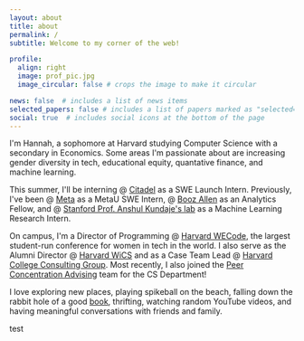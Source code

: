 ```yaml
---
layout: about
title: about
permalink: /
subtitle: Welcome to my corner of the web!

profile:
  align: right
  image: prof_pic.jpg
  image_circular: false # crops the image to make it circular

news: false  # includes a list of news items
selected_papers: false # includes a list of papers marked as "selected={true}"
social: true  # includes social icons at the bottom of the page
---
```


I'm Hannah, a sophomore at Harvard studying Computer Science with a secondary in Economics. Some areas I'm passionate about are increasing gender diversity in tech, educational equity, quantative finance, and machine learning. 

This summer, I'll be interning @ [Citadel](https://www.citadel.com/) as a SWE Launch Intern. Previously, I've been @ [Meta](https://about.meta.com/) as a MetaU SWE Intern, @ [Booz Allen](https://www.boozallen.com/) as an Analytics Fellow, and @ [Stanford Prof. Anshul Kundaje's lab](https://sites.google.com/site/anshulkundaje/Home) as a Machine Learning Research Intern.

On campus, I'm a Director of Programming @ [Harvard WECode](https://www.harvardwecode.com/), the largest student-run conference for women in tech in the world. I also serve as the Alumni Director @ [Harvard WiCS](https://www.harvardwics.com/) and as a Case Team Lead @ [Harvard College Consulting Group](https://www.harvardconsulting.org/). Most recently, I also joined the [Peer Concentration Advising](https://www.harvardconsulting.org/) team for the CS Department!

I love exploring new places, playing spikeball on the beach, falling down the rabbit hole of a good [book](https://www.goodreads.com/user/show/24304067-hannah-zhou), thrifting, watching random YouTube videos, and having meaningful conversations with friends and family. 


test